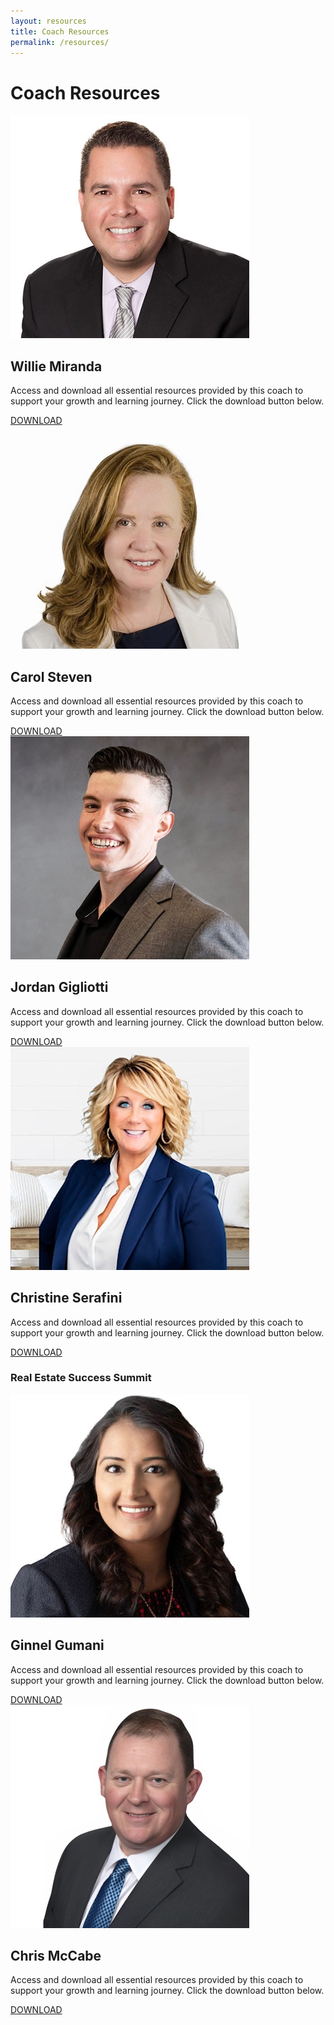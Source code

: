 ```yaml
---
layout: resources
title: Coach Resources
permalink: /resources/
---
```



<div class="resources-container">
    <h1>Coach Resources</h1>
    <div class="resources-inner-container">
            <div class="resources-image-container">
                <img src="uploads/willie-miranda.webp">
            </div>
            <div class="resources-content-container">
                    <h2>Willie Miranda</h2>
                    <p>Access and download all essential resources provided by this coach to support your growth and learning journey. Click the download button below.</p>
                <a href="https://www.dropbox.com/scl/fo/u8bh2yt3nh210kbty0j2f/ADXDut8eWfTp1wwabbLaBZk/Willie%20Miranda?rlkey=d080vdkb7ix1vobm357rgrs2m&subfolder_nav_tracking=1&st=15wi005j&dl=0" target="_blank">
                    <div class="resources-button">DOWNLOAD</div>
                </a>
            </div>
    </div>
    <div class="resources-inner-container">
            <div class="resources-image-container">
                <img src="uploads/carol-steven.webp">
            </div>
            <div class="resources-content-container">
                    <h2>Carol Steven</h2>
                    <p>Access and download all essential resources provided by this coach to support your growth and learning journey. Click the download button below.</p>
                <a href="https://www.dropbox.com/scl/fo/u8bh2yt3nh210kbty0j2f/AI3wIhdBnY9oeXFT4yEa8_Y/Carol%20Steven?rlkey=d080vdkb7ix1vobm357rgrs2m&subfolder_nav_tracking=1&st=u3ibc1h0&dl=0" target="_blank">
                    <div class="resources-button">DOWNLOAD</div>
                </a>
            </div>
    </div>
    <div class="resources-inner-container">
            <div class="resources-image-container">
                <img src="uploads/jordan-gigliotti.webp">
            </div>
            <div class="resources-content-container">
                    <h2>Jordan Gigliotti</h2>
                    <p>Access and download all essential resources provided by this coach to support your growth and learning journey. Click the download button below.</p>
                <a href="https://www.dropbox.com/scl/fo/u8bh2yt3nh210kbty0j2f/AEN7LYv1EgM82cdXxQ4t8xQ/Jordan%20Gigliotti?rlkey=d080vdkb7ix1vobm357rgrs2m&subfolder_nav_tracking=1&st=fs291cwv&dl=0" target="_blank">
                    <div class="resources-button">DOWNLOAD</div>
                </a>
            </div>
    </div>
    <div class="resources-inner-container">
            <div class="resources-image-container">
                <img src="uploads/christine-serafini.webp">
            </div>
            <div class="resources-content-container">
                    <h2>Christine Serafini</h2>
                    <p>Access and download all essential resources provided by this coach to support your growth and learning journey. Click the download button below.</p>
                <a href="https://www.dropbox.com/scl/fo/u8bh2yt3nh210kbty0j2f/ALUiQVCJ3Og5NI6rk2sEX-s/Christine%20Serafini?rlkey=d080vdkb7ix1vobm357rgrs2m&subfolder_nav_tracking=1&st=ykehhxsr&dl=0" target="_blank">
                    <div class="resources-button">DOWNLOAD</div>
                </a>
            </div>
    </div>
    <div class=".resources-title">
        <h3>Real Estate Success Summit</h3>
     </div>
     <div class="resources-inner-container">
            <div class="resources-image-container">
                <img src="uploads/ginnel-gumani.webp">
            </div>
            <div class="resources-content-container">
                    <h2>Ginnel Gumani</h2>
                    <p>Access and download all essential resources provided by this coach to support your growth and learning journey. Click the download button below.</p>
                <a href="https://www.dropbox.com/scl/fo/57ut7a9h96oe9raqx37oj/AM4wimBJ5WMsaDRj6VTWegs?rlkey=mnzcw0fjal8zdewa9hgy4jxjj&dl=0" target="_blank">
                    <div class="resources-button">DOWNLOAD</div>
                </a>
            </div>
    </div>
     <div class="resources-inner-container">
            <div class="resources-image-container">
                <img src="uploads/chris-mccabe.webp">
            </div>
            <div class="resources-content-container">
                    <h2>Chris McCabe</h2>
                    <p>Access and download all essential resources provided by this coach to support your growth and learning journey. Click the download button below.</p>
                <a href="https://www.dropbox.com/scl/fo/519o5rqzoqbuq2w0vgl1c/APVA9ApMv9W-oz6YwrF02Mg?rlkey=pqmzo2xu05pm8k2plfagpjps3&dl=0" target="_blank">
                    <div class="resources-button">DOWNLOAD</div>
                </a>
            </div>
    </div>

</div>